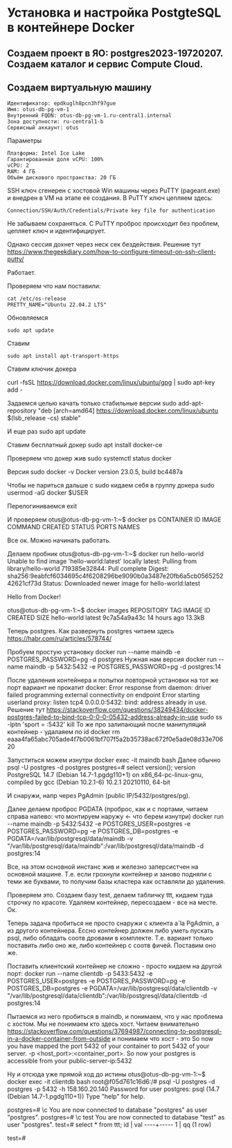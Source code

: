 Установка и настройка PostgteSQL в контейнере Docker
========================

Создаем проект в ЯО: postgres2023-19720207.
Создаем каталог и сервис Compute Cloud.
-------------------------

Создаем виртуальную машину
-------------------------

    Идентификатор: epdkuglh8pcn3hf97gue
    Имя: otus-db-pg-vm-1
    Внутренний FQDN: otus-db-pg-vm-1.ru-central1.internal
    Зона доступности: ru-central1-b
    Сервисный аккаунт: otus

Параметры

    Платформа: Intel Ice Lake
    Гарантированная доля vCPU: 100%
    vCPU: 2
    RAM: 4 ГБ
    Объём дискового пространства: 20 ГБ

SSH ключ сгенерен с хостовой Win машины через PuTTY (pageant.exe) и внедрен в VM на этапе ее создания.
В PuTTY ключ цепляем здесь: 

    Connection/SSH/Auth/Credentials/Private key file for authentication
        
Не забываем сохраняться.
С PuTTY проброс происходит без проблем, цепляет ключ и идентифицирует.

Однако сессия дохнет через неск сек бездействия.
Решение тут https://www.thegeekdiary.com/how-to-configure-timeout-on-ssh-client-putty/

Работает.

Проверяем что нам поставили:

    cat /etc/os-release
    PRETTY_NAME="Ubuntu 22.04.2 LTS"

Обновляемся

    sudo apt update

Ставим 

    sudo apt install apt-transport-https

Ставим ключик докера

curl -fsSL https://download.docker.com/linux/ubuntu/gpg | sudo apt-key add -

Задаемся целью качать только стабильные версии
sudo add-apt-repository "deb [arch=amd64] https://download.docker.com/linux/ubuntu $(lsb_release -cs) stable"

И еще раз
sudo apt update

Ставим бесплатный докер
sudo apt install docker-ce

Проверяем что докер жив
sudo systemctl status docker

Версия
sudo docker -v
Docker version 23.0.5, build bc4487a

Чтобы не париться дальше с sudo кидаем себя в группу докера
sudo usermod -aG docker $USER

Перелогиниваемся
exit

И проверяем
otus@otus-db-pg-vm-1:~$ docker ps
CONTAINER ID   IMAGE     COMMAND   CREATED   STATUS    PORTS     NAMES

Все ок. Можно начинать работать.

Делаем пробник
otus@otus-db-pg-vm-1:~$ docker run hello-world
Unable to find image 'hello-world:latest' locally
latest: Pulling from library/hello-world
719385e32844: Pull complete
Digest: sha256:9eabfcf6034695c4f6208296be9090b0a3487e20fb6a5cb056525242621cf73d
Status: Downloaded newer image for hello-world:latest

Hello from Docker!

otus@otus-db-pg-vm-1:~$ docker images
REPOSITORY    TAG       IMAGE ID       CREATED        SIZE
hello-world   latest    9c7a54a9a43c   14 hours ago   13.3kB

Теперь postgres.
Как развернуть postgres читаем здесь https://habr.com/ru/articles/578744/

Пробуем простую установку
docker run --name maindb -e POSTGRES_PASSWORD=pg -d postgres
Нужная нам версия
docker run --name maindb -p 5432:5432 -e POSTGRES_PASSWORD=pg -d postgres:14

После удаления контейнера и попытки повторной установки на тот же порт вариант не прокатит
docker: Error response from daemon: driver failed programming external connectivity on endpoint Error starting userland proxy: listen tcp4 0.0.0.0:5432: bind: address already in use.
Решение тут https://stackoverflow.com/questions/38249434/docker-postgres-failed-to-bind-tcp-0-0-0-05432-address-already-in-use
sudo ss -lptn 'sport = :5432'
kill <pid>
То же про залипающий после манипуляций контейнер - удалаяем по id
docker rm eaaa4fa65abc705ade4f7b0061bf707f5a2b35738ac672f0e5ade08d33e70620

Запуститься можем изнутри
docker exec -it maindb bash
Далее обычно
psql -U postgres -d postgres
postgres=# select version();
                                                           version
PostgreSQL 14.7 (Debian 14.7-1.pgdg110+1) on x86_64-pc-linux-gnu, compiled by gcc (Debian 10.2.1-6) 10.2.1 20210110, 64-bit


И снаружи, напр через PgAdmin (public IP/5432/postgres/pg).

Далее делаем проброс PGDATA (проброс, как и с портами, читаем справа налево: что монтируем наружу <- что берем изнутри)
docker run --name maindb -p 5432:5432 -e POSTGRES_USER=postgres -e POSTGRES_PASSWORD=pg -e POSTGRES_DB=postgres -e PGDATA=/var/lib/postgresql/data/maindb -v "/var/lib/postgresql/data/maindb":/var/lib/postgresql/data/maindb -d postgres:14

Все, на этом основной инстанс жив и железно заперсистчен на основной машине.
Т.е. если грохнули контейнер и заново подняли с теми же буквами, то получим базы кластера как оставляли до удаления.

Проверяем это.
Создаем базу test, делаем табличку ttt, кидаем туда строчку по красоте.
Удаляем контейнер, пересоздаем - все на месте. Ок.

Теперь задача пробиться не просто снаружи с клиента a`la PgAdmin, а из другого контейнера.
Ессно контейнер должен либо уметь пускать psql, либо обладать соотв дровами в комплекте. 
Т.е. вариант только поставить либо оно же, либо контейнер с соотв фичей.
Поставим оно же.

Поставить клиентский контейнер не сложно - просто кидаем на другой порт:
docker run --name clientdb -p 5433:5432 -e POSTGRES_USER=postgres -e POSTGRES_PASSWORD=pg -e POSTGRES_DB=postgres -e PGDATA=/var/lib/postgresql/data/clientdb -v "/var/lib/postgresql/data/clientdb":/var/lib/postgresql/data/clientdb -d postgres:14

Пытаемся из него пробиться в maindb, и понимаем, что у нас проблема с хостом. Мы не понимаем кто здесь хост.
Читаем внимательно https://stackoverflow.com/questions/37694987/connecting-to-postgresql-in-a-docker-container-from-outside
и понимаем что хост - это 
So now you have mapped the port 5432 of your container to port 5432 of your server. -p <host_port>:<container_port>.
So now your postgres is accessible from your public-server-ip:5432

Ну и отсюда уже прямой ход до истины
otus@otus-db-pg-vm-1:~$ docker exec -it clientdb bash
root@f05d761c16d6:/# psql -U postgres -d postgres -p 5432 -h 158.160.20.140
Password for user postgres:
psql (14.7 (Debian 14.7-1.pgdg110+1))
Type "help" for help.

postgres=# \c
You are now connected to database "postgres" as user "postgres".
postgres=# \c test
You are now connected to database "test" as user "postgres".
test=# select * from ttt;
 id | val
----+-----
  1 | qq
(1 row)

test=#
